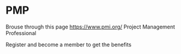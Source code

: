 # PMP

Brouse through this page 
https://www.pmi.org/
Project Management Professional 

Register and become a member to get the benefits

